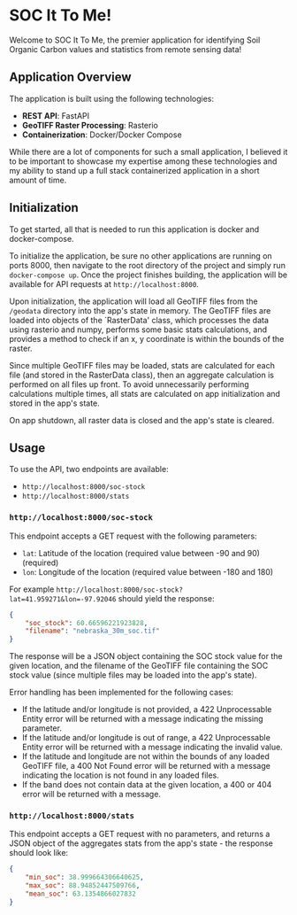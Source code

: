 # SOC It To Me!
Welcome to SOC It To Me, the premier application for identifying Soil Organic Carbon values and statistics 
from remote sensing data!


## Application Overview
The application is built using the following technologies:
- **REST API**: FastAPI
- **GeoTIFF Raster Processing**: Rasterio
- **Containerization**: Docker/Docker Compose

While there are a lot of components for such a small application, I believed it to be important to showcase my expertise among
these technologies and my ability to stand up a full stack containerized application in a short amount of time.


## Initialization
To get started, all that is needed to run this application is docker and docker-compose.

To initialize the application, be sure no other applications are running on ports 8000,
then navigate to the root directory of the project and simply run `docker-compose up`.
Once the project finishes building, the application will be available for API requests at `http://localhost:8000`.

Upon initialization, the application will load all GeoTIFF files from the `/geodata` directory into the app's state in memory.
The GeoTIFF files are loaded into objects of the `RasterData' class, which processes the data using rasterio and numpy, 
performs some basic stats calculations, and provides a method to check if an x, y coordinate is within the bounds of the raster.

Since multiple GeoTIFF files may be loaded, stats are calculated for each file (and stored in the RasterData class),
then an aggregate calculation is performed on all files up front. To avoid unnecessarily performing calculations multiple times, 
all stats are calculated on app initialization and stored in the app's state.

On app shutdown, all raster data is closed and the app's state is cleared.


## Usage
To use the API, two endpoints are available:
 - `http://localhost:8000/soc-stock`
 - `http://localhost:8000/stats`

### `http://localhost:8000/soc-stock`
This endpoint accepts a GET request with the following parameters:
- `lat`: Latitude of the location (required value between -90 and 90) (required)
- `lon`: Longitude of the location (required value between -180 and 180)

For example `http://localhost:8000/soc-stock?lat=41.959271&lon=-97.92046` should yield the response:
```json
{
	"soc_stock": 60.66596221923828,
	"filename": "nebraska_30m_soc.tif"
}
```

The response will be a JSON object containing the SOC stock value for the given location, and the filename of the GeoTIFF
file containing the SOC stock value (since multiple files may be loaded into the app's state).

Error handling has been implemented for the following cases:
- If the latitude and/or longitude is not provided, a 422 Unprocessable Entity error will be returned with a message indicating the missing parameter.
- If the latitude and/or longitude is out of range, a 422 Unprocessable Entity error will be returned with a message indicating the invalid value.
- If the latitude and longitude are not within the bounds of any loaded GeoTIFF file, a 400 Not Found error will be returned with a message indicating the location is not found in any loaded files.
- If the band does not contain data at the given location, a 400 or 404 error will be returned with a message.

### `http://localhost:8000/stats`
This endpoint accepts a GET request with no parameters, and returns a JSON object of the aggregates stats from the app's state -
the response should look like:

```json
{
    "min_soc": 38.999664306640625,
    "max_soc": 88.94852447509766,
    "mean_soc": 63.1354866027832
}
```
